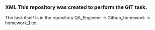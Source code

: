 ### XML This repository was created to perform the GIT task.
The task itself is in the repository QA_Engineer -> Github_homework -> homework_1.txt
